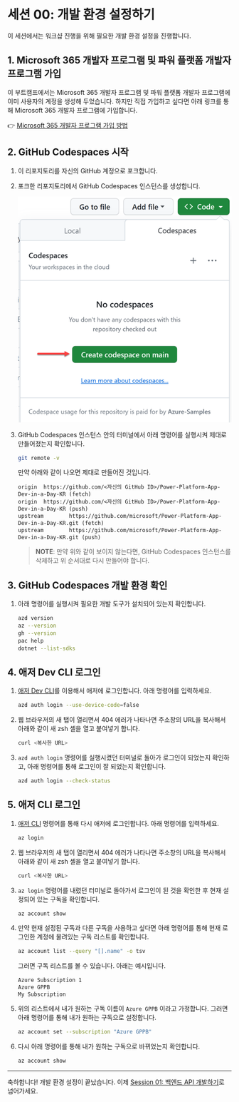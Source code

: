 # 세션 00: 개발 환경 설정하기

이 세션에서는 워크샵 진행을 위해 필요한 개발 환경 설정을 진행합니다.

<!-- ## Azure OpenAI 프록시 구독 및 GitHub Copilot 구독 신청

1. 아래 링크를 클릭해서 Azure OpenAI 프록시 구독 및 GitHub Copilot 구독을 신청합니다.

   👉 구독 신청 링크: [https://aka.ms/aspireinadaykr/request](https://aka.ms/aspireinadaykr/request)

1. 신청한 이메일을 통해 `DoNotReply@aoai.kr` 발신자로 Azure OpenAI 프록시 구독 코드 및 GitHub Copilot 구독 코드가 온 것을 확인합니다.
1. 아래 링크를 통해 GitHub Copilot 구독을 마무리합니다.

   👉 GitHub Copilot 구독 신청 링크: [https://github.com/redeem](https://github.com/redeem) -->

<!--
1. 아래 링크를 통해 Azure OpenAI 프록시 코드가 제대로 작동하는지 확인합니다.

   👉 Azure OpenAI 프록시 플레이그라운드 링크: [https://proxy.aoai.kr/playground](https://proxy.aoai.kr/playground)
-->

## 1. Microsoft 365 개발자 프로그램 및 파워 플랫폼 개발자 프로그램 가입

이 부트캠프에서는 Microsoft 365 개발자 프로그램 및 파워 플랫폼 개발자 프로그램에 이미 사용자의 계정을 생성해 두었습니다. 하지만 직접 가입하고 싶다면 아래 링크를 통해 Microsoft 365 개발자 프로그램에 가입합니다.

👉 [Microsoft 365 개발자 프로그램 가입 방법](../microsoft365-developer-program)

## 2. GitHub Codespaces 시작

1. 이 리포지토리를 자신의 GitHub 계정으로 포크합니다.
1. 포크한 리포지토리에서 GitHub Codespaces 인스턴스를 생성합니다.

    ![GitHub Codespaces 인스턴스 생성하기][image-01]

1. GitHub Codespaces 인스턴스 안의 터미널에서 아래 명령어를 실행시켜 제대로 만들어졌는지 확인합니다.

    ```bash
    git remote -v
    ```

   만약 아래와 같이 나오면 제대로 만들어진 것입니다.

    ```text
    origin  https://github.com/<자신의 GitHub ID>/Power-Platform-App-Dev-in-a-Day-KR (fetch)
    origin  https://github.com/<자신의 GitHub ID>/Power-Platform-App-Dev-in-a-Day-KR (push)
    upstream        https://github.com/microsoft/Power-Platform-App-Dev-in-a-Day-KR.git (fetch)
    upstream        https://github.com/microsoft/Power-Platform-App-Dev-in-a-Day-KR.git (push)
    ```

   > **NOTE**: 만약 위와 같이 보이지 않는다면, GitHub Codespaces 인스턴스를 삭제하고 위 순서대로 다시 만들어야 합니다.

## 3. GitHub Codespaces 개발 환경 확인

1. 아래 명령어를 실행시켜 필요한 개발 도구가 설치되어 있는지 확인합니다.

    ```bash
    azd version
    az --version
    gh --version
    pac help
    dotnet --list-sdks
    ```

## 4. 애저 Dev CLI 로그인

1. [애저 Dev CLI][azd cli]를 이용해서 애저에 로그인합니다. 아래 명령어를 입력하세요.

    ```bash
    azd auth login --use-device-code=false
    ```

1. 웹 브라우저의 새 탭이 열리면서 404 에러가 나타나면 주소창의 URL을 복사해서 아래와 같이 새 zsh 셸을 열고 붙여넣기 합니다.

    ```bash
    curl <복사한 URL>
    ```

1. `azd auth login` 명령어를 실행시켰던 터미널로 돌아가 로그인이 되었는지 확인하고, 아래 명령어를 통해 로그인이 잘 되었는지 확인합니다.

    ```bash
    azd auth login --check-status
    ```

## 5. 애저 CLI 로그인

1. [애저 CLI][az cli] 명령어를 통해 다시 애저에 로그인합니다. 아래 명령어를 입력하세요.

    ```bash
    az login
    ```

1. 웹 브라우저의 새 탭이 열리면서 404 에러가 나타나면 주소창의 URL을 복사해서 아래와 같이 새 zsh 셸을 열고 붙여넣기 합니다.

    ```bash
    curl <복사한 URL>
    ```

1. `az login` 명령어를 내렸던 터미널로 돌아가서 로그인이 된 것을 확인한 후 현재 설정되어 있는 구독을 확인합니다.

    ```bash
    az account show
    ```

1. 만약 현재 설정된 구독과 다른 구독을 사용하고 싶다면 아래 명령어를 통해 현재 로그인한 계정에 물려있는 구독 리스트를 확인합니다.

    ```bash
    az account list --query "[].name" -o tsv
    ```

   그러면 구독 리스트를 볼 수 있습니다. 아래는 예시입니다.

    ```text
    Azure Subscription 1
    Azure GPPB
    My Subscription
    ```

1. 위의 리스트에서 내가 원하는 구독 이름이 `Azure GPPB` 이라고 가정합니다. 그러면 아래 명령어를 통해 내가 원하는 구독으로 설정합니다.

    ```bash
    az account set --subscription "Azure GPPB"
    ```

1. 다시 아래 명령어를 통해 내가 원하는 구독으로 바뀌었는지 확인합니다.

    ```bash
    az account show
    ```

---

축하합니다! 개발 환경 설정이 끝났습니다. 이제 [Session 01: 백엔드 API 개발하기](./01-api-app.md)로 넘어가세요.

[image-01]: ./images/00-image-01.png

[azd cli]: https://learn.microsoft.com/ko-kr/azure/developer/azure-developer-cli/overview?WT.mc_id=dotnet-87051-juyoo
[az cli]: https://learn.microsoft.com/ko-kr/cli/azure/what-is-azure-cli?WT.mc_id=dotnet-87051-juyoo

